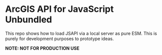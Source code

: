 # ArcGIS API for JavaScript Unbundled

This repo shows how to load JSAPI via a local server as pure ESM. This is purely for development purposes to prototype ideas.

**NOTE: NOT FOR PRODUCTION USE**

